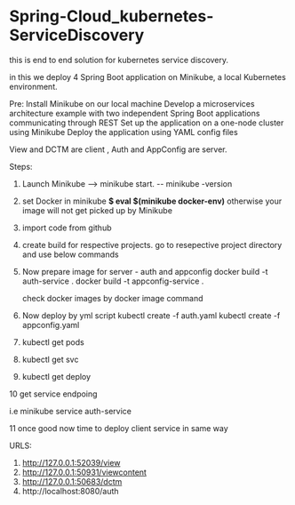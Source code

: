 # Spring-Cloud_kubernetes-ServiceDiscovery
this is end to end solution for kubernetes service discovery.

in this we deploy 4 Spring Boot application on Minikube, a local Kubernetes environment.

Pre:
Install Minikube on our local machine
Develop a microservices architecture example with two independent Spring Boot applications communicating through REST
Set up the application on a one-node cluster using Minikube
Deploy the application using YAML config files

View and DCTM are client , Auth and AppConfig are server.

Steps:

1. Launch Minikube --> minikube start. -- minikube -version
2. set Docker in minikube **$ eval $(minikube docker-env)** otherwise your image will not get picked up by Minikube
3. import code from github
4. create build for respective projects. go to resepective project directory and use below commands  
5. Now prepare image for server - auth and appconfig
    docker build -t auth-service .
    docker build -t appconfig-service .
    
    check docker images by docker image command 
6. Now deploy by yml script
  kubectl create -f auth.yaml
  kubectl create -f appconfig.yaml
  
7. kubectl get pods
8. kubectl get svc
9. kubectl get deploy


10 get service endpoing

i.e minikube service auth-service

11 once good now time to deploy client service in same way


URLS: 
1. http://127.0.0.1:52039/view
2. http://127.0.0.1:50931/viewcontent
3. http://127.0.0.1:50683/dctm
4. http://localhost:8080/auth
